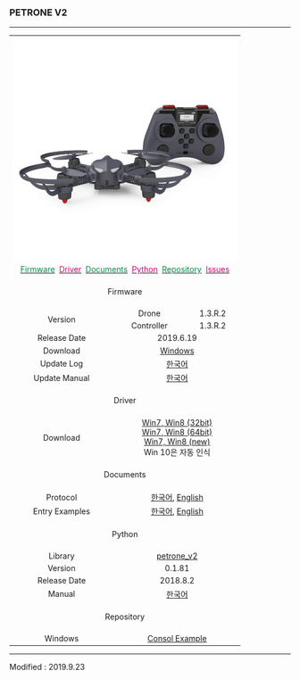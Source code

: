 ### PETRONE V2

---

<div align="center">
    <table>
        <tr>
            <td colspan="3">
                <div align="center">
                    <img src="/assets/images/products/petrone_v2_and_controller.jpg" alt="petrone_v2">
                </div>
            </td>
        </tr>
        <tr>
            <td colspan="3">
                <div align="center">
                    <a href="#Firmware"><span style="color:#088A4B">Firmware</span></a>&nbsp;
                    <a href="#Driver"><span style="color:#DF0174">Driver</span></a>&nbsp;
                    <a href="#Documents"><span style="color:#088A4B">Documents</span></a>&nbsp;
                    <a href="#Python"><span style="color:#DF0174">Python</span></a>&nbsp;
                    <a href="#Repository"><span style="color:#088A4B">Repository</span></a>&nbsp;
                    <a href="https://github.com/BYROBOT/drone2/issues/" target="_blank"><span style="color:#DF0174">Issues</span></a>
                </div>
            </td>
        </tr>
        <tr>
            <td colspan="3"><div align="center"><a name="Firmware"></a>&nbsp;<br>Firmware<br>&nbsp;</div></td>
        </tr>
        <tr>
            <td rowspan="2"><div align="center">Version</div></td>
            <td>
                <div align="center">Drone</div>
            </td>
            <td>
                <div align="center">1.3.R.2</div>
            </td>
        </tr>
        <tr>
            <td>
                <div align="center">Controller</div>
            </td>
            <td>
                <div align="center">1.3.R.2</div>
            </td>
        </tr>
        <tr>
            <td><div align="center">Release Date</div></td>
            <td colspan="2"><div align="center">2019.6.19</div></td>
        </tr>
        <tr>
            <td><div align="center">Download</div></td>
            <td colspan="2">
                <div align="center"><a href="https://drive.google.com/open?id=1Q6KId4GYB8x-KOautsnvucO-bKARGjkM" target="_blank">Windows</a></div>
            </td>
        </tr>
        <tr>
            <td><div align="center">Update Log</div></td>
            <td colspan="2">
                <div align="center"><a href="/documents/kr/products/petrone_v2/log/updates/firmware/">한국어</a></div>
            </td>
        </tr>
        <tr>
            <td><div align="center">Update Manual</div></td>
            <td colspan="2">
                <div align="center"><a href="/documents/kr/products/petrone_v2/manual/update/drone2autoupdaterlight">한국어</a></div>
            </td>
        </tr>
        <tr>
            <td colspan="3"><div align="center"><a name="Driver"></a>&nbsp;<br>Driver<br>&nbsp;</div></td>
        </tr>
        <tr>
            <td>
                <div align="center">Download</div>
            </td>
            <td colspan="2">
                <div align="center"><a href="https://drive.google.com/open?id=1HisAPi3nipnnyuFklNXiKn46cV_5P0iy" target="_blank">Win7, Win8 (32bit)</a></div>
                <div align="center"><a href="https://drive.google.com/open?id=1Cm7fIt9XAi-dUNnqxVblNriL8oVfqekg" target="_blank">Win7, Win8 (64bit)</a></div>
                <div align="center"><a href="https://drive.google.com/open?id=1G6ma1HbzNSPqTcU9ir1I4lyYLobLM4K-" target="_blank">Win7, Win8 (new)</a></div>
                <div align="center">Win 10은 자동 인식</div>
            </td>
        </tr>
        <tr>
            <td colspan="3"><div align="center"><a name="Documents"></a>&nbsp;<br>Documents<br>&nbsp;</div></td>
        </tr>
        <tr>
            <td><div align="center">Protocol</div></td>
            <td colspan="2">
                <div align="center"><a href="/documents/kr/products/petrone_v2/protocol/">한국어</a>,&nbsp;<a href="/documents/en/products/petrone_v2/protocol/">English</a></div>
            </td>
        </tr>
        <tr>
            <td><div align="center">Entry Examples</div></td>
            <td colspan="2">
                <div align="center"><a href="/documents/kr/products/petrone_v2/entry/examples/">한국어</a>,&nbsp;<a href="/documents/en/products/petrone_v2/entry/examples/">English</a></div>
            </td>
        </tr>
        <tr>
            <td colspan="3"><div align="center"><a name="Python"></a>&nbsp;<br>Python<br>&nbsp;</div></td>
        </tr>
        <tr>
            <td><div align="center">Library</div></td>
            <td colspan="2"><div align="center"><a href="https://pypi.org/project/petrone-v2/" target="_blank">petrone_v2</a></div></td>
        </tr>
        <tr>
            <td><div align="center">Version</div></td>
            <td colspan="2"><div align="center">0.1.81</div></td>
        </tr>
        <tr>
            <td><div align="center">Release Date</div></td>
            <td colspan="2"><div align="center">2018.8.2</div></td>
        </tr>
        <tr>
            <td><div align="center">Manual</div></td>
            <td colspan="2"><div align="center"><a href="/documents/kr/products/petrone_v2/library/python/petrone_v2/">한국어</a></div></td>
        </tr>
        <tr>
            <td colspan="3"><div align="center"><a name="Repository"></a>&nbsp;<br>Repository<br>&nbsp;</div></td>
        </tr>
        <tr>
            <td><div align="center">Windows</div></td>
            <td colspan="2">
                <div align="center">
                    <a href="https://github.com/petrone-v2/window_console_example_for_petrone_v2" target="_blank">Consol Example</a>
                </div>
            </td>
        </tr>
    </table>
</div>

---

Modified : 2019.9.23